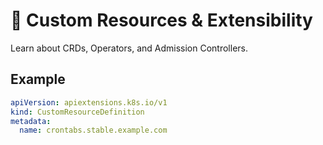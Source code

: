# 🧪 Custom Resources & Extensibility

Learn about CRDs, Operators, and Admission Controllers.

## Example
```yaml
apiVersion: apiextensions.k8s.io/v1
kind: CustomResourceDefinition
metadata:
  name: crontabs.stable.example.com
```